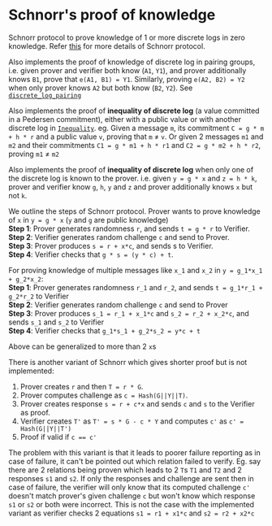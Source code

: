 # Schnorr's proof of knowledge

<!-- cargo-rdme start -->

Schnorr protocol to prove knowledge of 1 or more discrete logs in zero knowledge.
Refer [this](https://crypto.stanford.edu/cs355/19sp/lec5.pdf) for more details of Schnorr protocol.

Also implements the proof of knowledge of discrete log in pairing groups, i.e. given prover and verifier
both know (`A1`, `Y1`), and prover additionally knows `B1`, prove that `e(A1, B1) = Y1`. Similarly,
proving `e(A2, B2) = Y2` when only prover knows `A2` but both know (`B2`, `Y2`). See [`discrete_log_pairing`]

Also implements the proof of **inequality of discrete log** (a value committed in a Pedersen commitment),
either with a public value or with another discrete log in [`Inequality`]. eg. Given a message `m`,
its commitment `C = g * m + h * r` and a public value `v`, proving that `m` ≠ `v`. Or given 2 messages
`m1` and `m2` and their commitments `C1 = g * m1 + h * r1` and `C2 = g * m2 + h * r2`, proving `m1` ≠ `m2`

Also implements the proof of **inequality of discrete log** when only one of the discrete log is known to
the prover. i.e. given `y = g * x` and `z = h * k`, prover and verifier know `g`, `h`, `y` and `z` and prover additionally 
knows `x` but not `k`.

We outline the steps of Schnorr protocol.
Prover wants to prove knowledge of `x` in `y = g * x` (`y` and `g` are public knowledge)  
**Step 1**: Prover generates randomness `r`, and sends `t = g * r` to Verifier.  
**Step 2**: Verifier generates random challenge `c` and send to Prover.  
**Step 3**: Prover produces `s = r + x*c`, and sends s to Verifier.  
**Step 4**: Verifier checks that `g * s = (y * c) + t`.  

For proving knowledge of multiple messages like `x_1` and `x_2` in `y = g_1*x_1 + g_2*x_2`:  
**Step 1**: Prover generates randomness `r_1` and `r_2`, and sends `t = g_1*r_1 + g_2*r_2` to Verifier  
**Step 2**: Verifier generates random challenge `c` and send to Prover  
**Step 3**: Prover produces `s_1 = r_1 + x_1*c` and `s_2 = r_2 + x_2*c`, and sends `s_1` and `s_2` to Verifier  
**Step 4**: Verifier checks that `g_1*s_1 + g_2*s_2 = y*c + t`  

Above can be generalized to more than 2 `x`s

There is another variant of Schnorr which gives shorter proof but is not implemented:
1. Prover creates `r` and then `T = r * G`.
2. Prover computes challenge as `c = Hash(G||Y||T)`.
3. Prover creates response `s = r + c*x` and sends `c` and `s` to the Verifier as proof.
4. Verifier creates `T'` as `T' = s * G - c * Y` and computes `c'` as `c' = Hash(G||Y||T')`
5. Proof if valid if `c == c'`

The problem with this variant is that it leads to poorer failure reporting as in case of failure, it can't be
pointed out which relation failed to verify. Eg. say there are 2 relations being proven which leads to 2
`T`s `T1` and `T2` and 2 responses `s1` and `s2`. If only the responses and challenge are sent then
in case of failure, the verifier will only know that its computed challenge `c'` doesn't match prover's given
challenge `c` but won't know which response `s1` or `s2` or both were incorrect. This is not the case
with the implemented variant as verifier checks 2 equations `s1 = r1 + x1*c` and `s2 = r2 + x2*c`


[`Inequality`]: https://docs.rs/schnorr_pok/latest/schnorr_pok/inequality/
[`discrete_log_pairing`]: https://docs.rs/schnorr_pok/latest/schnorr_pok/discrete_log_pairing/

<!-- cargo-rdme end -->
